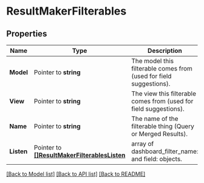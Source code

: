 # ResultMakerFilterables

## Properties

Name | Type | Description | Notes
------------ | ------------- | ------------- | -------------
**Model** | Pointer to **string** | The model this filterable comes from (used for field suggestions). | [optional] [readonly] 
**View** | Pointer to **string** | The view this filterable comes from (used for field suggestions). | [optional] [readonly] 
**Name** | Pointer to **string** | The name of the filterable thing (Query or Merged Results). | [optional] [readonly] 
**Listen** | Pointer to [**[]ResultMakerFilterablesListen**](ResultMakerFilterablesListen.md) | array of dashboard_filter_name: and field: objects. | [optional] [readonly] 

[[Back to Model list]](../README.md#documentation-for-models) [[Back to API list]](../README.md#documentation-for-api-endpoints) [[Back to README]](../README.md)


